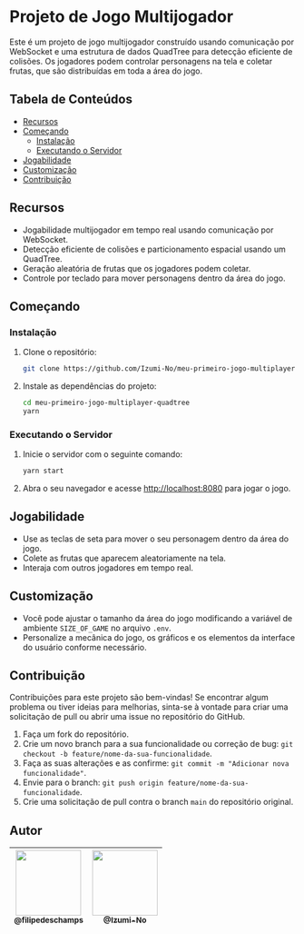 # Projeto de Jogo Multijogador

Este é um projeto de jogo multijogador construído usando comunicação por WebSocket e uma estrutura de dados QuadTree para detecção eficiente de colisões. Os jogadores podem controlar personagens na tela e coletar frutas, que são distribuídas em toda a área do jogo.

## Tabela de Conteúdos

- [Recursos](#recursos)
- [Começando](#começando)
  - [Instalação](#instalação)
  - [Executando o Servidor](#executando-o-servidor)
- [Jogabilidade](#jogabilidade)
- [Customização](#customização)
- [Contribuição](#contribuição)

## Recursos

- Jogabilidade multijogador em tempo real usando comunicação por WebSocket.
- Detecção eficiente de colisões e particionamento espacial usando um QuadTree.
- Geração aleatória de frutas que os jogadores podem coletar.
- Controle por teclado para mover personagens dentro da área do jogo.

## Começando

### Instalação

1. Clone o repositório:

   ```bash
   git clone https://github.com/Izumi-No/meu-primeiro-jogo-multiplayer-quadtree.git
   ```

2. Instale as dependências do projeto:

   ```bash
   cd meu-primeiro-jogo-multiplayer-quadtree
   yarn
   ```

### Executando o Servidor

1. Inicie o servidor com o seguinte comando:

   ```bash
   yarn start
   ```

2. Abra o seu navegador e acesse [http://localhost:8080](http://localhost:8080) para jogar o jogo.

## Jogabilidade

- Use as teclas de seta para mover o seu personagem dentro da área do jogo.
- Colete as frutas que aparecem aleatoriamente na tela.
- Interaja com outros jogadores em tempo real.

## Customização

- Você pode ajustar o tamanho da área do jogo modificando a variável de ambiente `SIZE_OF_GAME` no arquivo `.env`.
- Personalize a mecânica do jogo, os gráficos e os elementos da interface do usuário conforme necessário.

## Contribuição

Contribuições para este projeto são bem-vindas! Se encontrar algum problema ou tiver ideias para melhorias, sinta-se à vontade para criar uma solicitação de pull ou abrir uma issue no repositório do GitHub.

1. Faça um fork do repositório.
2. Crie um novo branch para a sua funcionalidade ou correção de bug: `git checkout -b feature/nome-da-sua-funcionalidade`.
3. Faça as suas alterações e as confirme: `git commit -m "Adicionar nova funcionalidade"`.
4. Envie para o branch: `git push origin feature/nome-da-sua-funcionalidade`.
5. Crie uma solicitação de pull contra o branch `main` do repositório original.

## Autor

| [<img src="https://avatars3.githubusercontent.com/u/4248081?s=460&v=4" width=115><br><sub>@filipedeschamps</sub>](https://github.com/filipedeschamps) | [<img src="https://avatars.githubusercontent.com/u/67838060?v=4" width=115><br><sub>@Izumi-No</sub>](https://github.com/outro-autor) |
| :---: | :---: |

